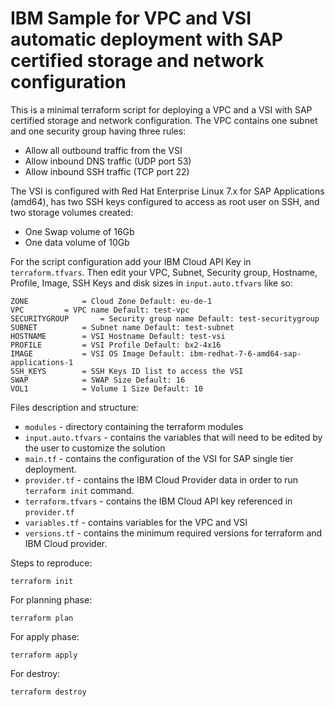 # IBM Sample for VPC and VSI automatic deployment with SAP certified storage and network configuration 

This is a minimal terraform script for deploying a VPC and a VSI with SAP certified storage and network configuration.
The VPC contains one subnet and one security group having three rules:
- Allow all outbound traffic from the VSI
- Allow inbound DNS traffic (UDP port 53)
- Allow inbound SSH traffic (TCP port 22)

The VSI is configured with Red Hat Enterprise Linux 7.x for SAP Applications (amd64), has two SSH keys configured to access as root user on SSH, and two storage volumes created:
- One Swap volume of 16Gb
- One data volume of 10Gb

For the script configuration add your IBM Cloud API Key in `terraform.tfvars`.
Then edit your VPC, Subnet, Security group, Hostname, Profile, Image, SSH Keys and disk sizes in `input.auto.tfvars` like so:
```shell
ZONE			= Cloud Zone Default: eu-de-1
VPC			= VPC name Default: test-vpc
SECURITYGROUP		= Security group name Default: test-securitygroup
SUBNET			= Subnet name Default: test-subnet
HOSTNAME		= VSI Hostname Default: test-vsi
PROFILE			= VSI Profile Default: bx2-4x16
IMAGE			= VSI OS Image Default: ibm-redhat-7-6-amd64-sap-applications-1
SSH_KEYS		= SSH Keys ID list to access the VSI
SWAP			= SWAP Size Default: 16
VOL1			= Volume 1 Size Default: 10
```

Files description and structure:
 - `modules` - directory containing the terraform modules
 - `input.auto.tfvars` - contains the variables that will need to be edited by the user to customize the solution
 - `main.tf` - contains the configuration of the VSI for SAP single tier deployment.
 - `provider.tf` - contains the IBM Cloud Provider data in order to run `terraform init` command.
 - `terraform.tfvars` - contains the IBM Cloud API key referenced in `provider.tf`
 - `variables.tf` - contains variables for the VPC and VSI
 - `versions.tf` - contains the minimum required versions for terraform and IBM Cloud provider.


Steps to reproduce:

```shell
terraform init
```

For planning phase:

```shell
terraform plan
```

For apply phase:

```shell
terraform apply
```

For destroy:

```shell
terraform destroy
```
